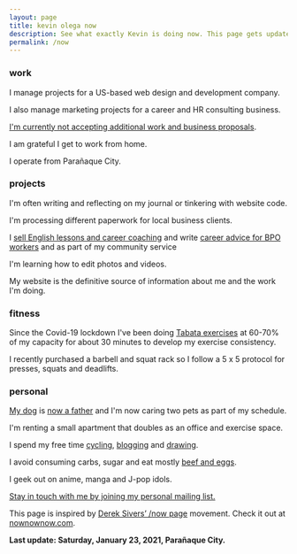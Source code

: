 ```yaml
---
layout: page
title: kevin olega now
description: See what exactly Kevin is doing now. This page gets updated regularly.
permalink: /now
---
```

### work

I manage projects for a US-based web design and development company.

I also manage marketing projects for a career and HR consulting business.

[I'm currently not accepting additional work and business proposals](https://kevinolega.com/n/).

I am grateful I get to work from home. 

I operate from Parañaque City.

### projects

I'm often writing and reflecting on my journal or tinkering with website code.

I'm processing different paperwork for local business clients.

I [sell English lessons and career coaching](https://callcentertrainingtips.com/promos/) and write [career advice for BPO workers][1] and  as part of my community service

I'm learning how to edit photos and videos.

My website is the definitive source of information about me and the work I'm doing.


### fitness

Since the Covid-19 lockdown I've been doing [Tabata exercises](https://minimalchanges.com/tabata) at 60-70% of my capacity for about 30 minutes to develop my exercise consistency.

I recently purchased a barbell and squat rack so I follow a 5 x 5 protocol for presses, squats and deadlifts.

### personal

[My dog][4] is [now a father](https://www.instagram.com/p/B4gpVKEn4ZS/) and I'm now caring two pets as part of my schedule.

I'm renting a small apartment that doubles as an office and exercise space.

I spend my free time [cycling][5], [blogging][7] and [drawing][8].

I avoid consuming carbs, sugar and eat mostly [beef and eggs][9].

I geek out on anime, manga and J-pop idols.

[Stay in touch with me by joining my personal mailing list.][10]

This page is inspired by [Derek Sivers’ /now page][11] movement. Check it out at [nownownow.com][12].

**Last update: Saturday, January 23, 2021, Parañaque City.**


[1]:	http://callcentertrainingtips.com/
[4]:	https://www.instagram.com/p/BqF7xlBlPSm/
[5]:	https://www.instagram.com/p/BdlqCqkHHJ8/
[7]:	http://minimalchanges.com
[8]:	https://photos.app.goo.gl/ikZWBgSuOOxXMjaD3
[9]:	http://philippineislandliving.com/carnivore-diet-philippines-first-attempt/
[10]:	http://eepurl.com/oCUar
[11]:	http://sivers.org/nowff
[12]:	http://nownownow.com

